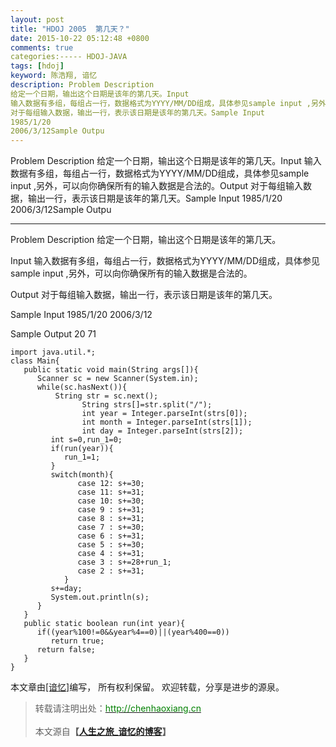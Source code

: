 ```yaml
---
layout: post
title: "HDOJ 2005  第几天？"
date: 2015-10-22 05:12:48 +0800
comments: true
categories:----- HDOJ-JAVA
tags: [hdoj]
keyword: 陈浩翔, 谙忆
description: Problem Description 
给定一个日期，输出这个日期是该年的第几天。Input 
输入数据有多组，每组占一行，数据格式为YYYY/MM/DD组成，具体参见sample input ,另外，可以向你确保所有的输入数据是合法的。Output 
对于每组输入数据，输出一行，表示该日期是该年的第几天。Sample Input 
1985/1/20 
2006/3/12Sample Outpu 
---
```



Problem Description 
给定一个日期，输出这个日期是该年的第几天。Input 
输入数据有多组，每组占一行，数据格式为YYYY/MM/DD组成，具体参见sample input ,另外，可以向你确保所有的输入数据是合法的。Output 
对于每组输入数据，输出一行，表示该日期是该年的第几天。Sample Input 
1985/1/20 
2006/3/12Sample Outpu
<!-- more -->
----------

Problem Description
给定一个日期，输出这个日期是该年的第几天。
 

Input
输入数据有多组，每组占一行，数据格式为YYYY/MM/DD组成，具体参见sample input ,另外，可以向你确保所有的输入数据是合法的。
 

Output
对于每组输入数据，输出一行，表示该日期是该年的第几天。
 

Sample Input
1985/1/20
2006/3/12
 

Sample Output
20
71
 


```
import java.util.*;
class Main{
   public static void main(String args[]){
      Scanner sc = new Scanner(System.in);
      while(sc.hasNext()){
          String str = sc.next();
                String strs[]=str.split("/");
                int year = Integer.parseInt(strs[0]);
                int month = Integer.parseInt(strs[1]);
                int day = Integer.parseInt(strs[2]);
         int s=0,run_1=0;
         if(run(year)){
            run_1=1;
         }
         switch(month){
               case 12: s+=30;           
               case 11: s+=31;
               case 10: s+=30;
               case 9 : s+=31;
               case 8 : s+=31;
               case 7 : s+=30;
               case 6 : s+=31;
               case 5 : s+=30;
               case 4 : s+=31;
               case 3 : s+=28+run_1;
               case 2 : s+=31;
            }
         s+=day;
         System.out.println(s);
      }
   }
   public static boolean run(int year){
      if((year%100!=0&&year%4==0)||(year%400==0))
         return true;
      return false;
   }
}
```

本文章由<a href="http://chenhaoxiang.cn/">[谙忆]</a>编写， 所有权利保留。 
欢迎转载，分享是进步的源泉。
<blockquote cite='陈浩翔'>
<p background-color='#D3D3D3'>转载请注明出处：<a href='http://chenhaoxiang.cn'><font color="green">http://chenhaoxiang.cn</font></a><br><br>
本文源自<strong>【<a href='http://chenhaoxiang.cn' target='_blank'>人生之旅_谙忆的博客</a>】</strong></p>
</blockquote>
